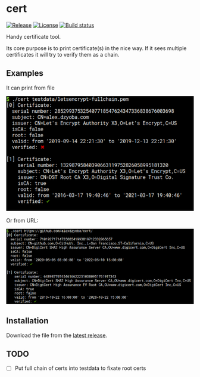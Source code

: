 # cert

[![Release](https://img.shields.io/github/release/alexdzyoba/cert.svg?style=flat-square)](https://github.com/alexdzyoba/cert/releases/latest)
[![License](https://img.shields.io/badge/license-MIT-brightgreen.svg?style=flat-square)](LICENSE)
[![Build status](https://github.com/alexdzyoba/cert/workflows/Go/badge.svg)](https://github.com/alexdzyoba/cert/actions)


Handy certificate tool.

Its core purpose is to print certificate(s) in the nice way. If it sees multiple
certificates it will try to verify them as a chain.

## Examples

It can print from file

![Example usage with file](.github/example-file.png)

Or from URL:

![Example usage with URL](.github/example-url.png)

## Installation

Download the file from the [latest release](https://github.com/alexdzyoba/cert/releases/latest).

## TODO

- [ ] Put full chain of certs into testdata to fixate root certs
